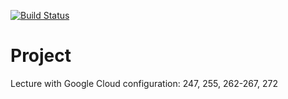 [![Build Status](https://travis-ci.org/kpsychas/multi-k8s.svg?branch=master)](https://travis-ci.org/kpsychas/multi-k8s)

# Project 



Lecture with Google Cloud configuration: 247, 255, 262-267, 272
